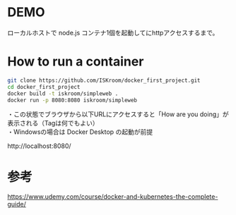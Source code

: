 # DEMO
ローカルホストで node.js コンテナ1個を起動してにhttpアクセスするまで。

# How to run a container
 
```bash
git clone https://github.com/ISKroom/docker_first_project.git
cd docker_first_project
docker build -t iskroom/simpleweb .
docker run -p 8080:8080 iskroom/simpleweb
```

・この状態でブラウザから以下URLにアクセスすると「How are you doing」が表示される（Tagは何でもよい）  
・Windowsの場合は Docker Desktop の起動が前提

http://localhost:8080/

# 参考
https://www.udemy.com/course/docker-and-kubernetes-the-complete-guide/
